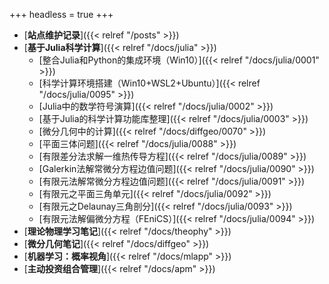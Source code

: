 +++
headless = true
+++


- [**站点维护记录**]({{< relref "/posts" >}})
- [**基于Julia科学计算**]({{< relref "/docs/julia" >}}) 
    - [整合Julia和Python的集成环境（Win10）]({{< relref "/docs/julia/0001" >}})  
    - [科学计算环境搭建（Win10+WSL2+Ubuntu）]({{< relref "/docs/julia/0095" >}})  
    - [Julia中的数学符号演算]({{< relref "/docs/julia/0002" >}}) 
    - [基于Julia的科学计算功能库整理]({{< relref "/docs/julia/0003" >}})  
    - [微分几何中的计算]({{< relref "/docs/diffgeo/0070" >}})   
    - [平面三体问题]({{< relref "/docs/julia/0088" >}})   
    - [有限差分法求解一维热传导方程]({{< relref "/docs/julia/0089" >}})    
    - [Galerkin法解常微分方程边值问题]({{< relref "/docs/julia/0090" >}})   
    - [有限元法解常微分方程边值问题]({{< relref "/docs/julia/0091" >}})   
    - [有限元之平面三角单元]({{< relref "/docs/julia/0092" >}})     
    - [有限元之Delaunay三角剖分]({{< relref "/docs/julia/0093" >}})   
    - [有限元法解偏微分方程（FEniCS）]({{< relref "/docs/julia/0094" >}})     
- [**理论物理学习笔记**]({{< relref "/docs/theophy" >}})  
- [**微分几何笔记**]({{< relref "/docs/diffgeo" >}})
- [**机器学习：概率视角**]({{< relref "/docs/mlapp" >}})
- [**主动投资组合管理**]({{< relref "/docs/apm" >}})







